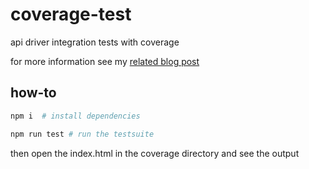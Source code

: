 # coverage-test

api driver integration tests with coverage

for more information see my [related blog post](https://blog.chrkaatz.de/2019/01/01/c8-and-postman/)

## how-to

```bash
npm i  # install dependencies

npm run test # run the testsuite
```

then open the index.html in the coverage directory and see the output